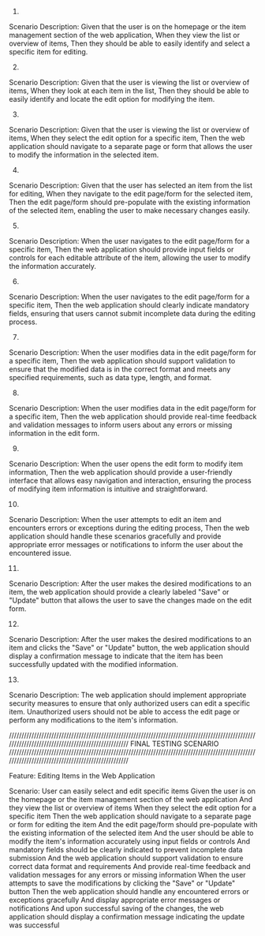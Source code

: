 1. 
Scenario Description:
Given that the user is on the homepage or the item management section of the web application,
When they view the list or overview of items,
Then they should be able to easily identify and select a specific item for editing.

2.
Scenario Description:
Given that the user is viewing the list or overview of items,
When they look at each item in the list,
Then they should be able to easily identify and locate the edit option for modifying the item.

3.
Scenario Description:
Given that the user is viewing the list or overview of items,
When they select the edit option for a specific item,
Then the web application should navigate to a separate page or form that allows the user to modify the information in the selected item.

4.
Scenario Description:
Given that the user has selected an item from the list for editing,
When they navigate to the edit page/form for the selected item,
Then the edit page/form should pre-populate with the existing information of the selected item, enabling the user to make necessary changes easily.

5.
Scenario Description:
When the user navigates to the edit page/form for a specific item,
Then the web application should provide input fields or controls for each editable attribute of the item, allowing the user to modify the information accurately.

6.
Scenario Description:
When the user navigates to the edit page/form for a specific item,
Then the web application should clearly indicate mandatory fields, ensuring that users cannot submit incomplete data during the editing process.

7.
Scenario Description:
When the user modifies data in the edit page/form for a specific item,
Then the web application should support validation to ensure that the modified data is in the correct format and meets any specified requirements, such as data type, length, and format.

8.
Scenario Description:
When the user modifies data in the edit page/form for a specific item,
Then the web application should provide real-time feedback and validation messages to inform users about any errors or missing information in the edit form.

9.
Scenario Description:
When the user opens the edit form to modify item information,
Then the web application should provide a user-friendly interface that allows easy navigation and interaction, ensuring the process of modifying item information is intuitive and straightforward.

10.
Scenario Description:
When the user attempts to edit an item and encounters errors or exceptions during the editing process,
Then the web application should handle these scenarios gracefully and provide appropriate error messages or notifications to inform the user about the encountered issue.

11.
Scenario Description:
After the user makes the desired modifications to an item, the web application should provide a clearly labeled "Save" or "Update" button that allows the user to save the changes made on the edit form.

12.
Scenario Description:
After the user makes the desired modifications to an item and clicks the "Save" or "Update" button, the web application should display a confirmation message to indicate that the item has been successfully updated with the modified information.

13.
Scenario Description:
The web application should implement appropriate security measures to ensure that only authorized users can edit a specific item. Unauthorized users should not be able to access the edit page or perform any modifications to the item's information.




///////////////////////////////////////////////////////////////////////////////////////////////////////////////////////////////////////////////////
FINAL TESTING SCENARIO
///////////////////////////////////////////////////////////////////////////////////////////////////////////////////////////////////////////////////

Feature: Editing Items in the Web Application

Scenario: User can easily select and edit specific items
  Given the user is on the homepage or the item management section of the web application
  And they view the list or overview of items
  When they select the edit option for a specific item
  Then the web application should navigate to a separate page or form for editing the item
  And the edit page/form should pre-populate with the existing information of the selected item
  And the user should be able to modify the item's information accurately using input fields or controls
  And mandatory fields should be clearly indicated to prevent incomplete data submission
  And the web application should support validation to ensure correct data format and requirements
  And provide real-time feedback and validation messages for any errors or missing information
  When the user attempts to save the modifications by clicking the "Save" or "Update" button
  Then the web application should handle any encountered errors or exceptions gracefully
  And display appropriate error messages or notifications
  And upon successful saving of the changes, the web application should display a confirmation message indicating the update was successful

